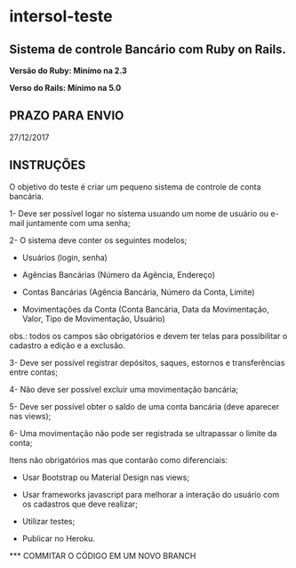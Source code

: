 # intersol-teste
## Sistema de controle Bancário com Ruby on Rails.

**Versão do Ruby: Minímo na 2.3**

**Verso do Rails: Mínimo na 5.0**

PRAZO PARA ENVIO
----------------
27/12/2017


INSTRUÇÕES
----------------
O objetivo do teste é criar um pequeno sistema de controle de conta bancária.

1- Deve ser possível logar no sistema usuando um nome de usuário ou e-mail juntamente com uma senha;

2- O sistema deve conter os seguintes modelos;

  * Usuários (login, senha)
  
  * Agências Bancárias (Número da Agência, Endereço)
  
  * Contas Bancárias (Agência Bancária, Número da Conta, Limite)
  
  * Movimentações da Conta (Conta Bancária, Data da Movimentação, Valor, Tipo de Movimentação, Usuário)
  
  obs.: todos os campos são obrigatórios e devem ter telas para possibilitar o cadastro a edição e a exclusão.


3- Deve ser possível registrar depósitos, saques, estornos e transferências entre contas;

4- Não deve ser possível excluir uma movimentação bancária;

5- Deve ser possível obter o saldo de uma conta bancária (deve aparecer nas views);

6- Uma movimentação não pode ser registrada se ultrapassar o limite da conta;

Itens não obrigatórios mas que contarão como diferenciais:

  * Usar Bootstrap ou Material Design nas views;
  
  * Usar frameworks javascript para melhorar a interação do usuário com os cadastros que deve realizar;
  
  * Utilizar testes;
  
  * Publicar no Heroku.


*** COMMITAR O CÓDIGO EM UM NOVO BRANCH


